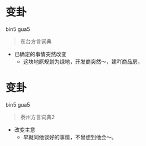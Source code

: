 # 变卦
bin5 gua5
> 东台方言词典
- 已确定的事情突然改变
  - 这块地原规划为绿地，开发商突然～，建吖商品房。

# 变卦
bin5 gua5
> 泰州方言词典2
- 改变主意
  - 早就同他谈好的事情，不曾想到他会～。
